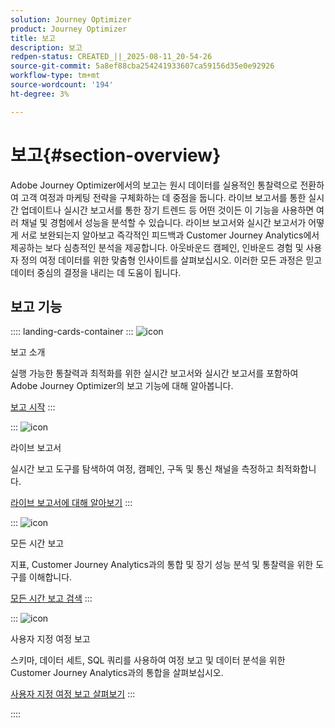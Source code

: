 ```yaml
---
solution: Journey Optimizer
product: Journey Optimizer
title: 보고
description: 보고
redpen-status: CREATED_||_2025-08-11_20-54-26
source-git-commit: 5a8ef88cba254241933607ca59156d35e0e92926
workflow-type: tm+mt
source-wordcount: '194'
ht-degree: 3%

---
```



# 보고{#section-overview}

Adobe Journey Optimizer에서의 보고는 원시 데이터를 실용적인 통찰력으로 전환하여 고객 여정과 마케팅 전략을 구체화하는 데 중점을 둡니다. 라이브 보고서를 통한 실시간 업데이트나 실시간 보고서를 통한 장기 트렌드 등 어떤 것이든 이 기능을 사용하면 여러 채널 및 경험에서 성능을 분석할 수 있습니다. 라이브 보고서와 실시간 보고서가 어떻게 서로 보완되는지 알아보고 즉각적인 피드백과 Customer Journey Analytics에서 제공하는 보다 심층적인 분석을 제공합니다. 아웃바운드 캠페인, 인바운드 경험 및 사용자 정의 여정 데이터를 위한 맞춤형 인사이트를 살펴보십시오. 이러한 모든 과정은 믿고 데이터 중심의 결정을 내리는 데 도움이 됩니다.

## 보고 기능

:::: landing-cards-container
:::
![icon](https://cdn.experienceleague.adobe.com/icons/book.svg?lang=ko)

보고 소개

실행 가능한 통찰력과 최적화를 위한 실시간 보고서와 실시간 보고서를 포함하여 Adobe Journey Optimizer의 보고 기능에 대해 알아봅니다.

[보고 시작](../using/reports/gs-reports.md)
:::

:::
![icon](https://cdn.experienceleague.adobe.com/icons/chart-line.svg?lang=ko)

라이브 보고서

실시간 보고 도구를 탐색하여 여정, 캠페인, 구독 및 통신 채널을 측정하고 최적화합니다.

[라이브 보고서에 대해 알아보기](live-report-landing-page.md)
:::

:::
![icon](https://cdn.experienceleague.adobe.com/icons/list-check.svg?lang=ko)

모든 시간 보고

지표, Customer Journey Analytics과의 통합 및 장기 성능 분석 및 통찰력을 위한 도구를 이해합니다.

[모든 시간 보고 검색](channel-report-landing-page.md)
:::

:::
![icon](https://cdn.experienceleague.adobe.com/icons/code-branch.svg?lang=ko)

사용자 지정 여정 보고

스키마, 데이터 세트, SQL 쿼리를 사용하여 여정 보고 및 데이터 분석을 위한 Customer Journey Analytics과의 통합을 살펴보십시오.

[사용자 지정 여정 보고 살펴보기](reports-landing-page.md)
:::

::::
